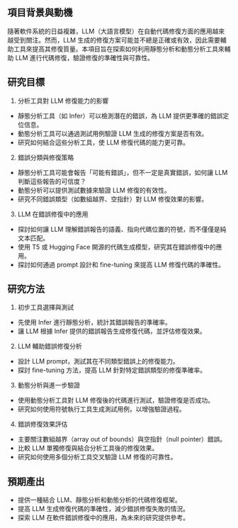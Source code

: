 ## 項目背景與動機
隨著軟件系統的日益複雜，LLM（大語言模型）在自動代碼修復方面的應用越來越受到關注。然而，LLM 生成的修復方案可能並不總是正確或有效，因此需要輔助工具來提高其修復質量。本項目旨在探索如何利用靜態分析和動態分析工具來輔助 LLM 進行代碼修復，驗證修復的準確性與可靠性。

## 研究目標
1.	分析工具對 LLM 修復能力的影響
* 靜態分析工具（如 Infer）可以檢測潛在的錯誤，為 LLM 提供更準確的錯誤定位信息。
* 動態分析工具可以通過測試用例驗證 LLM 生成的修復方案是否有效。
* 研究如何結合這些分析工具，使 LLM 修復代碼的能力更可靠。
2.	錯誤分類與修復策略
* 靜態分析工具可能會報告「可能有錯誤」，但不一定是真實錯誤，如何讓 LLM 判斷這些報告的可信度？
* 動態分析可以提供測試數據來驗證 LLM 修復的有效性。
* 研究不同錯誤類型（如數組越界、空指針）對 LLM 修復效果的影響。
3.	LLM 在錯誤修復中的應用
* 探討如何讓 LLM 理解錯誤報告的語義、指向代碼位置的符號，而不僅僅是純文本匹配。
* 使用 T5 或 Hugging Face 開源的代碼生成模型，研究其在錯誤修復中的應用。
* 探討如何通過 prompt 設計和 fine-tuning 來提高 LLM 修復代碼的準確性。

## 研究方法
1.	初步工具選擇與測試
* 先使用 Infer 進行靜態分析，統計其錯誤報告的準確率。
* 讓 LLM 根據 Infer 提供的錯誤報告生成修復代碼，並評估修復效果。
2.	LLM 輔助錯誤修復分析
* 設計 LLM prompt，測試其在不同類型錯誤上的修復能力。
* 探討 fine-tuning 方法，提高 LLM 針對特定錯誤類型的修復準確率。
3.	動態分析與進一步驗證
* 使用動態分析工具對 LLM 修復後的代碼進行測試，驗證修復是否成功。
* 研究如何使用符號執行工具生成測試用例，以增強驗證過程。
4.	錯誤修復效果評估
* 主要關注數組越界（array out of bounds）與空指針（null pointer）錯誤。
* 比較 LLM 單獨修復與結合分析工具後的修復效果。
* 研究如何使用多個分析工具交叉驗證 LLM 修復的可靠性。

## 預期產出
* 提供一種結合 LLM、靜態分析和動態分析的代碼修復框架。
* 提高 LLM 生成修復代碼的準確性，減少錯誤修復失敗的情況。
* 探索 LLM 在軟件錯誤修復中的應用，為未來的研究提供參考。

 
